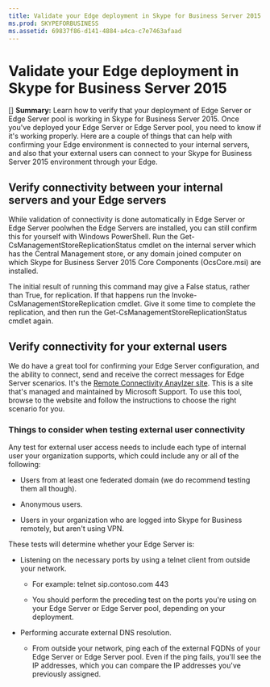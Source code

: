 ```yaml
---
title: Validate your Edge deployment in Skype for Business Server 2015
ms.prod: SKYPEFORBUSINESS
ms.assetid: 69837f86-d141-4884-a4ca-c7e7463afaad
---
```



# Validate your Edge deployment in Skype for Business Server 2015
[] **Summary:** Learn how to verify that your deployment of Edge Server or Edge Server pool is working in Skype for Business Server 2015.
Once you've deployed your Edge Server or Edge Server pool, you need to know if it's working properly. Here are a couple of things that can help with confirming your Edge environment is connected to your internal servers, and also that your external users can connect to your Skype for Business Server 2015 environment through your Edge.
  
    
    


## Verify connectivity between your internal servers and your Edge servers

While validation of connectivity is done automatically in Edge Server or Edge Server poolwhen the Edge Servers are installed, you can still confirm this for yourself with Windows PowerShell. Run the Get-CsManagementStoreReplicationStatus cmdlet on the internal server which has the Central Management store, or any domain joined computer on which Skype for Business Server 2015 Core Components (OcsCore.msi) are installed.
  
    
    
The initial result of running this command may give a False status, rather than True, for replication. If that happens run the Invoke-CsManagementStoreReplication cmdlet. Give it some time to complete the replication, and then run the Get-CsManagementStoreReplicationStatus cmdlet again.
  
    
    

## Verify connectivity for your external users

We do have a great tool for confirming your Edge Server configuration, and the ability to connect, send and receive the correct messages for Edge Server scenarios. It's the  [Remote Connectivity Anaylzer site](https://testconnectivity.microsoft.com/). This is a site that's managed and maintained by Microsoft Support. To use this tool, browse to the website and follow the instructions to choose the right scenario for you.
  
    
    

### Things to consider when testing external user connectivity

Any test for external user access needs to include each type of internal user your organization supports, which could include any or all of the following:
  
    
    

- Users from at least one federated domain (we do recommend testing them all though).
    
  
- Anonymous users.
    
  
- Users in your organization who are logged into Skype for Business remotely, but aren't using VPN.
    
  
These tests will determine whether your Edge Server is:
  
    
    

- Listening on the necessary ports by using a telnet client from outside your network.
    
  - For example: telnet sip.contoso.com 443
    
  
  - You should perform the preceding test on the ports you're using on your Edge Server or Edge Server pool, depending on your deployment.
    
  
- Performing accurate external DNS resolution.
    
  - From outside your network, ping each of the external FQDNs of your Edge Server or Edge Server pool. Even if the ping fails, you'll see the IP addresses, which you can compare the IP addresses you've previously assigned.
    
  


